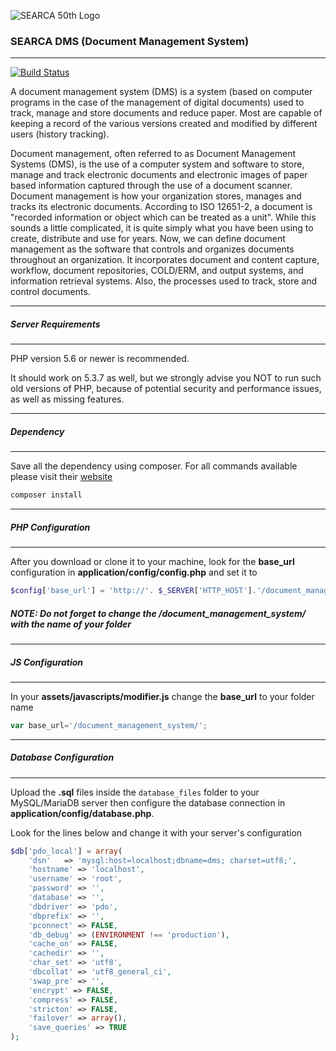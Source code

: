 

![SEARCA 50th Logo](https://encrypted-tbn1.gstatic.com/images?q=tbn:ANd9GcRSdlTRWPD3W_5oirA-oPojE14dOnzEQ1tvD-MsMMrWhxfccDTO6Q)


### SEARCA DMS (Document Management System)
************

[![Build Status](https://travis-ci.org/SEARCAPhil/document_management_system.svg?branch=master)](https://travis-ci.org/SEARCAPhil/document_management_system)


A document management system (DMS) is a system (based on computer programs in the case of the management of digital documents) used to track, manage and store documents and reduce paper. Most are capable of keeping a record of the various versions created and modified by different users (history tracking).

Document management, often referred to as Document Management Systems (DMS), is the use of a computer system and software to store, manage and track electronic documents and electronic images of paper based information captured through the use of a document scanner. Document management is how your organization stores, manages and tracks its electronic documents. According to ISO 12651-2, a document is "recorded information or object which can be treated as a unit". While this sounds a little complicated, it is quite simply what you have been using to create, distribute and use for years. Now, we can define document management as the software that controls and organizes documents throughout an organization. It incorporates document and content capture, workflow, document repositories, COLD/ERM, and output systems, and information retrieval systems. Also, the processes used to track, store and control documents.


*******************
##### Server Requirements #####
*******************

PHP version 5.6 or newer is recommended.

It should work on 5.3.7 as well, but we strongly advise you NOT to run
such old versions of PHP, because of potential security and performance
issues, as well as missing features.   


************
##### Dependency #####
************   

Save all the dependency using composer. For all commands available please visit their [website](https://getcomposer.org/)
```php
composer install
```



************
##### PHP Configuration #####
************

After you download or clone it to your machine, look for the **base_url**
configuration in **application/config/config.php** and set it to


```php
$config['base_url'] = 'http://'. $_SERVER['HTTP_HOST'].'/document_management_system/';
````


##### NOTE: Do not forget to change the ***/document_management_system/*** with the name of your folder #####



************
##### JS Configuration #####
************

In your **assets/javascripts/modifier.js** change the **base_url** to your folder name

```javascript
var base_url='/document_management_system/';
```


************
##### Database Configuration #####
************

Upload the **.sql** files inside the `database_files` folder to your MySQL/MariaDB server then configure 
the database connection in **application/config/database.php**.

Look for the lines below and change it with your server's configuration

```php
$db['pdo_local'] = array(
	'dsn'	=> 'mysql:host=localhost;dbname=dms; charset=utf8;',
	'hostname' => 'localhost',
	'username' => 'root',
	'password' => '',
	'database' => '',
	'dbdriver' => 'pdo',
	'dbprefix' => '',
	'pconnect' => FALSE,
	'db_debug' => (ENVIRONMENT !== 'production'),
	'cache_on' => FALSE,
	'cachedir' => '',
	'char_set' => 'utf8',
	'dbcollat' => 'utf8_general_ci',
	'swap_pre' => '',
	'encrypt' => FALSE,
	'compress' => FALSE,
	'stricton' => FALSE,
	'failover' => array(),
	'save_queries' => TRUE
);
```
